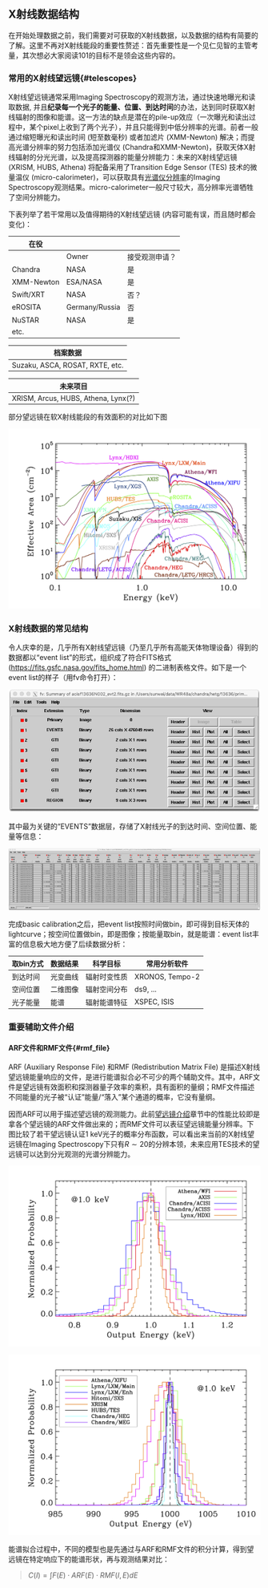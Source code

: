 ## X射线数据结构

在开始处理数据之前，我们需要对可获取的X射线数据，以及数据的结构有简要的了解。这里不再对X射线能段的重要性赘述：首先重要性是一个见仁见智的主管考量，其次想必大家阅读101的目标不是领会这些内容的。

### 常用的X射线望远镜{#telescopes}

X射线望远镜通常采用Imaging Spectroscopy的观测方法，通过快速地曝光和读取数据, 并且**纪录每一个光子的能量、位置、到达时间**的办法，达到同时获取X射线辐射的图像和能谱。这一方法的缺点是潜在的pile-up效应（一次曝光和读出过程中，某个pixel上收到了两个光子），并且只能得到中低分辨率的光谱。前者一般通过缩短曝光和读出时间 (短至数毫秒) 或者加滤片 (XMM-Newton) 解决；而提高光谱分辨率的努力包括添加光谱仪 (Chandra和XMM-Newton)，获取天体X射线辐射的分光光谱，以及提高探测器的能量分辨能力：未来的X射线望远镜 (XRISM, HUBS, Athena) 将配备采用了Transition Edge Sensor (TES) 技术的微量温仪  (micro-calorimeter)，可以获取具有[光谱仪分辨率](#rmf_file)的Imaging Spectroscopy观测结果。micro-calorimeter一般尺寸较大，高分辨率光谱牺牲了空间分辨能力。

下表列举了若干常用以及值得期待的X射线望远镜 (内容可能有误，而且随时都会变化)：

| 在役       |                |                |
| ---------- | -------------- | -------------- |
|            | Owner          | 接受观测申请？ |
| Chandra    | NASA           | 是             |
| XMM-Newton | ESA/NASA       | 是             |
| Swift/XRT  | NASA           | 否？           |
| eROSITA    | Germany/Russia | 否             |
| NuSTAR     | NASA           | 是             |
| etc.       |                |                |

| 档案数据                        |
| ------------------------------- |
| Suzaku, ASCA, ROSAT, RXTE, etc. |

| 未来项目                            |
| ----------------------------------- |
| XRISM, Arcus, HUBS, Athena, Lynx(?) |

 部分望远镜在软X射线能段的有效面积的对比如下图

![arf_plot](media/arf_plot.png)

### X射线数据的常见结构

令人庆幸的是，几乎所有X射线望远镜（乃至几乎所有高能天体物理设备）得到的数据都以“event list”的形式，组织成了符合FITS格式 (https://fits.gsfc.nasa.gov/fits_home.html) 的二进制表格文件。如下是一个event list的样子（用fv命令打开）：

![fits_table](media/fits_table.png)

其中最为关键的“EVENTS”数据层，存储了X射线光子的到达时间、空间位置、能量等信息：

![evt_list](media/evt_list.png)

完成basic calibration之后，把event list按照时间做bin，即可得到目标天体的lightcurve；按空间位置做bin，即是图像；按能量取bin，就是能谱：event list丰富的信息极大地方便了后续数据分析：

| 取bin方式 | 数据结果 | 科学目标     | 常用分析软件    |
| --------- | -------- | ------------ | --------------- |
| 到达时间  | 光变曲线 | 辐射时变性质 | XRONOS, Tempo-2 |
| 空间位置  | 二维图像 | 辐射空间分布 | ds9, ...        |
| 光子能量  | 能谱     | 辐射能谱特征 | XSPEC, ISIS     |

### 重要辅助文件介绍

#### ARF文件和RMF文件{#rmf_file}

ARF (Auxiliary Response File) 和RMF (Redistribution Matrix File) 是描述X射线望远镜能量响应的文件，是进行能谱拟合必不可少的两个辅助文件。其中，ARF文件是望远镜有效面积和探测器量子效率的乘积，具有面积的量纲；RMF文件描述不同能量的光子被“认证”能量/“落入”某个通道的概率，它没有量纲。

因而ARF可以用于描述望远镜的观测能力。此前[望远镜介绍](#telescopes)章节中的性能比较即是拿各个望远镜的ARF文件做出来的；而RMF文件可以表征望远镜能量分辨率。下图比较了若干望远镜认证1 keV光子的概率分布函数，可以看出来当前的X射线望远镜在Imaging Spectroscopy下只有$R\sim{}20$的分辨本领，未来应用TES技术的望远镜可以达到分光观测的光谱分辨能力。

![rmf_plot_low_1.0keV](media/rmf_plot_low_1.0keV.png)

![rmf_plot_high_1.0keV](media/rmf_plot_high_1.0keV.png)



能谱拟合过程中，不同的模型也是先通过与ARF和RMF文件的积分计算，得到望远镜在特定响应下的能谱形状，再与观测结果对比：

> $C(I)=\int{}F(E)\cdot{}ARF(E)\cdot{}RMF(I,E)dE$

